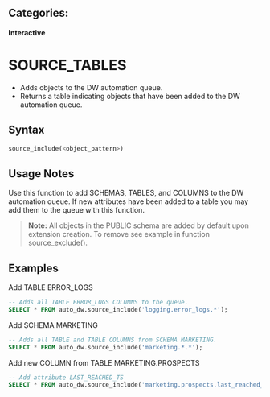 ## Categories:
**Interactive**

# SOURCE_TABLES

- Adds objects to the DW automation queue.
- Returns a table indicating objects that have been added to the DW automation queue. 

## Syntax
``` SQL
source_include(<object_pattern>)
```

## Usage Notes
Use this function to add SCHEMAS, TABLES, and COLUMNS to the DW automation queue.  If new attributes have been added to a table you may add them to the queue with this function.

> **Note:** All objects in the PUBLIC schema are added by default upon extension creation.  To remove see example in function source_exclude().

## Examples

Add TABLE ERROR_LOGS
```sql
-- Adds all TABLE ERROR_LOGS COLUMNS to the queue.
SELECT * FROM auto_dw.source_include('logging.error_logs.*');
```

Add SCHEMA MARKETING
```sql
-- Adds all TABLE and TABLE COLUMNS from SCHEMA MARKETING. 
SELECT * FROM auto_dw.source_include('marketing.*.*');
```

Add new COLUMN from TABLE MARKETING.PROSPECTS
```sql
-- Add attribute LAST_REACHED_TS 
SELECT * FROM auto_dw.source_include('marketing.prospects.last_reached_ts');
```

